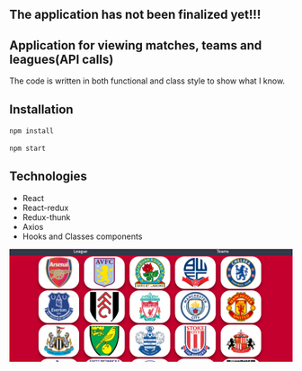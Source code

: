 ## The application has not been finalized yet!!!

## Application for viewing matches, teams and leagues(API calls)
The code is written in both functional and class style to show what I know.
## Installation
```sh
npm install
```
```sh
npm start
```

## Technologies

- React
- React-redux
- Redux-thunk
- Axios
- Hooks and Classes components


![screen](https://github.com/gonnagetapower/fb-task/raw/master/src/assets/Screenshots/TeamPage.png)
